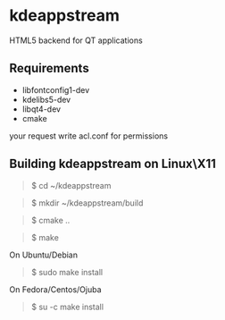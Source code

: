 # kdeappstream
HTML5 backend for QT applications

Requirements
------------
* libfontconfig1-dev
* kdelibs5-dev
* libqt4-dev
* cmake

your request write acl.conf for permissions

Building kdeappstream on Linux\X11
----------------------------------

>$ cd ~/kdeappstream

>$ mkdir ~/kdeappstream/build

>$ cmake ..

>$ make

On Ubuntu/Debian
>$ sudo make install

On Fedora/Centos/Ojuba
>$ su -c make install
